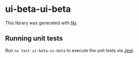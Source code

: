 # ui-beta-ui-beta

This library was generated with [Nx](https://nx.dev).

## Running unit tests

Run `nx test ui-beta-ui-beta` to execute the unit tests via [Jest](https://jestjs.io).
